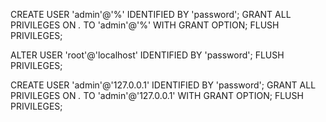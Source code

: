 CREATE USER 'admin'@'%' IDENTIFIED BY 'password';
GRANT ALL PRIVILEGES ON *.* TO 'admin'@'%' WITH GRANT OPTION;
FLUSH PRIVILEGES;

ALTER USER 'root'@'localhost' IDENTIFIED BY 'password';
FLUSH PRIVILEGES;

CREATE USER 'admin'@'127.0.0.1' IDENTIFIED BY 'password';
GRANT ALL PRIVILEGES ON *.* TO 'admin'@'127.0.0.1' WITH GRANT OPTION;
FLUSH PRIVILEGES;